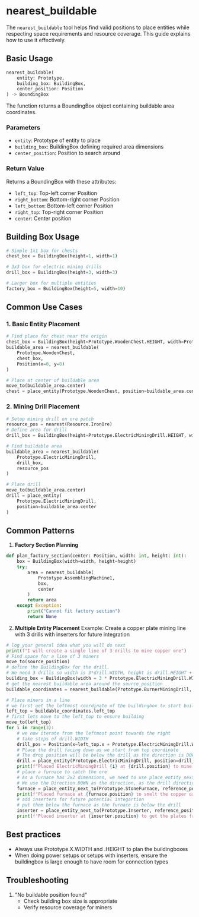 # nearest_buildable

The `nearest_buildable` tool helps find valid positions to place entities while respecting space requirements and resource coverage. This guide explains how to use it effectively.

## Basic Usage

```python
nearest_buildable(
    entity: Prototype,
    building_box: BuildingBox,
    center_position: Position
) -> BoundingBox
```

The function returns a BoundingBox object containing buildable area coordinates.

### Parameters
- `entity`: Prototype of entity to place
- `building_box`: BuildingBox defining required area dimensions
- `center_position`: Position to search around

### Return Value
Returns a BoundingBox with these attributes:
- `left_top`: Top-left corner Position
- `right_bottom`: Bottom-right corner Position
- `left_bottom`: Bottom-left corner Position
- `right_top`: Top-right corner Position
- `center`: Center position

## Building Box Usage

```python
# Simple 1x1 box for chests
chest_box = BuildingBox(height=1, width=1)

# 3x3 box for electric mining drills
drill_box = BuildingBox(height=3, width=3)

# Larger box for multiple entities
factory_box = BuildingBox(height=5, width=10)
```

## Common Use Cases

### 1. Basic Entity Placement
```python
# Find place for chest near the origin
chest_box = BuildingBox(height=Prototype.WoodenChest.HEIGHT, width=Prototype.WoodenChest.WIDTH)
buildable_area = nearest_buildable(
    Prototype.WoodenChest,
    chest_box,
    Position(x=0, y=0)
)

# Place at center of buildable area
move_to(buildable_area.center)
chest = place_entity(Prototype.WoodenChest, position=buildable_area.center)
```

### 2. Mining Drill Placement
```python
# Setup mining drill on ore patch
resource_pos = nearest(Resource.IronOre)
# Define area for drill
drill_box = BuildingBox(height=Prototype.ElectricMiningDrill.HEIGHT, width=Prototype.ElectricMiningDrill.WIDTH)

# Find buildable area
buildable_area = nearest_buildable(
    Prototype.ElectricMiningDrill,
    drill_box,
    resource_pos
)

# Place drill
move_to(buildable_area.center)
drill = place_entity(
    Prototype.ElectricMiningDrill,
    position=buildable_area.center
)
```
## Common Patterns

1. **Factory Section Planning**
```python
def plan_factory_section(center: Position, width: int, height: int):
    box = BuildingBox(width=width, height=height)
    try:
        area = nearest_buildable(
            Prototype.AssemblingMachine1,
            box,
            center
        )
        return area
    except Exception:
        print("Cannot fit factory section")
        return None
```

2. **Multiple Entity Placement**
Example: Create a copper plate mining line with 3 drills with inserters for future integration
```python
# log your general idea what you will do next
print(f"I will create a single line of 3 drills to mine copper ore")
# Find space for a line of 3 miners
move_to(source_position)
# define the BuildingBox for the drill. 
# We need 3 drills so width is 3*drill.WIDTH, height is drill.HEIGHT + furnace.HEIGHT, 3 for drill, one for furnace
building_box = BuildingBox(width = 3 * Prototype.ElectricMiningDrill.WIDTH, height = Prototype.ElectricMiningDrill.HEIGHT + Prototype.StoneFurnace.HEIGHT)
# get the nearest buildable area around the source_position
buildable_coordinates = nearest_buildable(Prototype.BurnerMiningDrill, building_box, source_position)

# Place miners in a line
# we first get the leftmost coordinate of the buildingbox to start building from
left_top = buildable_coordinates.left_top
# first lets move to the left_top to ensure building
move_to(left_top)
for i in range(3):
    # we now iterate from the leftmost point towards the right
    # take steps of drill.WIDTH
    drill_pos = Position(x=left_top.x + Prototype.ElectricMiningDrill.WIDTH*i, y=left_top.y)
    # Place the drill facing down as we start from top coordinate
    # The drop position will be below the drill as the direction is DOWN
    drill = place_entity(Prototype.ElectricMiningDrill, position=drill_pos, direction = Direction.DOWN)
    print(f"Placed ElectricMiningDrill {i} at {drill.position} to mine copper ore")
    # place a furnace to catch the ore
    # As a furnace has 2x2 dimensions, we need to use place_entity_next_to to ensure no overlap with drill
    # We use the Direction.DOWN as the direction, as the drill direction is DOWN which means the drop position is below the drill
    furnace = place_entity_next_to(Prototype.StoneFurnace, reference_position=drill.position, direction = Direction.DOWN)
    print(f"Placed furnace at {furnace.position} to smelt the copper ore for drill {i} at {drill.position}")
    # add inserters for future potential integartion
    # put them below the furnace as the furnace is below the drill
    inserter = place_entity_next_to(Prototype.Inserter, reference_position=furnace.position, direction = Direction.DOWN)
    print(f"Placed inserter at {inserter.position} to get the plates from furnace {i} at {furnace.position}")
```

## Best practices
- Always use Prototype.X.WIDTH and .HEIGHT to plan the buildingboxes
- When doing power setups or setups with inserters, ensure the buildingbox is large enough to have room for connection types

## Troubleshooting

1. "No buildable position found"
   - Check building box size is appropriate
   - Verify resource coverage for miners